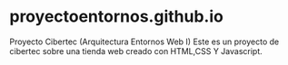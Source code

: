 # proyectoentornos.github.io
Proyecto Cibertec (Arquitectura Entornos Web I)
Este es un proyecto de cibertec sobre una tienda web creado con HTML,CSS Y Javascript.
